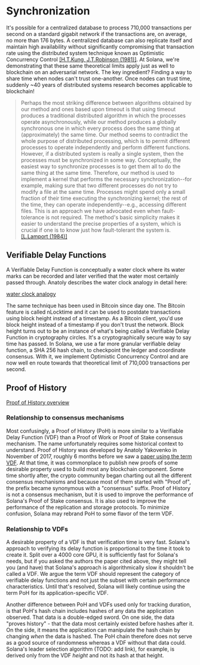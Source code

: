 # Synchronization

It's possible for a centralized database to process 710,000 transactions per
second on a standard gigabit network if the transactions are, on average, no
more than 176 bytes. A centralized database can also replicate itself and
maintain high availability without significantly compromising that transaction
rate using the distributed system technique known as Optimistic Concurrency
Control [\[H.T.Kung, J.T.Robinson
(1981)\]](http://citeseerx.ist.psu.edu/viewdoc/summary?doi=10.1.1.65.4735). At
Solana, we're demonstrating that these same theoretical limits apply just as
well to blockchain on an adversarial network. The key ingredient? Finding a way
to share time when nodes can't trust one-another. Once nodes can trust time,
suddenly ~40 years of distributed systems research becomes applicable to
blockchain!

> Perhaps the most striking difference between algorithms obtained by our
> method and ones based upon timeout is that using timeout produces a
> traditional distributed algorithm in which the processes operate
> asynchronously, while our method produces a globally synchronous one in which
> every process does the same thing at (approximately) the same time. Our
> method seems to contradict the whole purpose of distributed processing, which
> is to permit different processes to operate independently and perform
> different functions. However, if a distributed system is really a single
> system, then the processes must be synchronized in some way. Conceptually,
> the easiest way to synchronize processes is to get them all to do the same
> thing at the same time. Therefore, our method is used to implement a kernel
> that performs the necessary synchronization--for example, making sure that
> two different processes do not try to modify a file at the same time.
> Processes might spend only a small fraction of their time executing the
> synchronizing kernel; the rest of the time, they can operate
> independently--e.g., accessing different files. This is an approach we have
> advocated even when fault-tolerance is not required. The method's basic
> simplicity makes it easier to understand the precise properties of a system,
> which is crucial if one is to know just how fault-tolerant the system is.
> [\[L.Lamport
> (1984)\]](http://citeseerx.ist.psu.edu/viewdoc/summary?doi=10.1.1.71.1078)

## Verifiable Delay Functions

A Verifiable Delay Function is conceptually a water clock where its water marks
can be recorded and later verified that the water most certainly passed
through.  Anatoly describes the water clock analogy in detail here:

[water clock analogy](https://medium.com/solana-labs/proof-of-history-explained-by-a-water-clock-e682183417b8)

The same technique has been used in Bitcoin since day one. The Bitcoin feature
is called nLocktime and it can be used to postdate transactions using block
height instead of a timestamp. As a Bitcoin client, you'd use block height
instead of a timestamp if you don't trust the network. Block height turns out
to be an instance of what's being called a Verifiable Delay Function in
cryptography circles. It's a cryptographically secure way to say time has
passed. In Solana, we use a far more granular verifiable delay function, a SHA
256 hash chain, to checkpoint the ledger and coordinate consensus. With it, we
implement Optimistic Concurrency Control and are now well en route towards that
theoretical limit of 710,000 transactions per second.

## Proof of History

[Proof of History overview](https://medium.com/solana-labs/proof-of-history-a-clock-for-blockchain-cf47a61a9274)

### Relationship to consensus mechanisms

Most confusingly, a Proof of History (PoH) is more similar to a Verifiable
Delay Function (VDF) than a Proof of Work or Proof of Stake consensus
mechanism. The name unfortunately requires some historical context to
understand. Proof of History was developed by Anatoly Yakovenko in November of
2017, roughly 6 months before we saw a [paper using the term
VDF](https://eprint.iacr.org/2018/601.pdf). At that time, it was commonplace to
publish new proofs of some desirable property used to build most any blockchain
component. Some time shortly after, the crypto community began charting out all
the different consensus mechanisms and because most of them started with "Proof
of", the prefix became synonymous with a "consensus" suffix. Proof of History
is not a consensus mechanism, but it is used to improve the performance of
Solana's Proof of Stake consensus. It is also used to improve the performance
of the replication and storage protocols. To minimize confusion, Solana may
rebrand PoH to some flavor of the term VDF.

### Relationship to VDFs

A desirable property of a VDF is that verification time is very fast. Solana's
approach to verifying its delay function is proportional to the time it took to
create it. Split over a 4000 core GPU, it is sufficiently fast for Solana's
needs, but if you asked the authors the paper cited above, they might tell you
(and have) that Solana's approach is algorithmically slow it shouldn't be
called a VDF. We argue the term VDF should represent the category of verifiable
delay functions and not just the subset with certain performance
characteristics. Until that's resolved, Solana will likely continue using the
term PoH for its application-specific VDF.

Another difference between PoH and VDFs used only for tracking duration, is
that PoH's hash chain includes hashes of any data the application observed.
That data is a double-edged sword. On one side, the data "proves history" -
that the data most certainly existed before hashes after it. On the side, it
means the application can manipulate the hash chain by changing *when* the data
is hashed. The PoH chain therefore does not serve as a good source of
randomness whereas a VDF without that data could. Solana's leader selection
algorithm (TODO: add link), for example, is derived only from the VDF *height*
and not its hash at that height.

